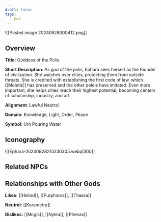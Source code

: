 ```yaml
---
draft: false
tags:
  - God
---
```

![[Pasted image 20240928000412.png]]
## Overview 

**Title:** Goddess of the Polis

**Short Description**: As god of the polis, Ephara sees herself as the founder of civilization. She watches over cities, protecting them from outside threats. She is credited with establishing the first code of law, which [[Meletis]] has preserved and the other poleis have imitated. Even more important, she helps cities reach their highest potential, becoming centers of scholarship, industry, and art.

**Alignment**: Lawful Neutral

**Domain:** Knowledge, Light, Order, Peace

**Symbol:** Urn Pouring Water

## Iconography 
![[Ephara-20240928210230305.webp|300]]

## Related NPCs



## Relationships with Other Gods

**Likes:** [[Heliod]], [[Purphoros]], [[Thassa]]

**Neutral:** [[Karametra]]

**Dislikes:** [[Mogis]], [[Nylea]], [[Phenax]]
